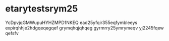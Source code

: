 # etarytestsrym25
YcDpvjqGMWupuHYHZMPD1NKEQ
ead25yfqir355eqfymbleeys
expirqhhje2hdgqeqegqef
grymqhqjqhqeg
gyrmrry25ymrymeqv
yj2245fqew
qefsfv
